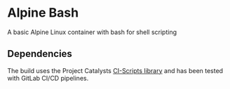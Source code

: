# Alpine Bash

A basic Alpine Linux container with bash for shell scripting

## Dependencies

The build uses the Project Catalysts [CI-Scripts library](https://github.com/projectcatalysts/ci-scripts) and has been tested with GitLab CI/CD pipelines.